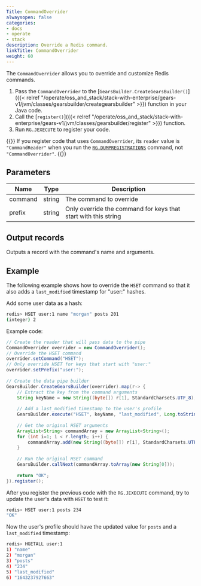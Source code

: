 ```yaml
---
Title: CommandOverrider
alwaysopen: false
categories:
- docs
- operate
- stack
description: Override a Redis command.
linkTitle: CommandOverrider
weight: 60
---
```


The `CommandOverrider` allows you to override and customize Redis commands.

1. Pass the `CommandOverrider` to the [`GearsBuilder.CreateGearsBuilder()`]({{< relref "/operate/oss_and_stack/stack-with-enterprise/gears-v1/jvm/classes/gearsbuilder/creategearsbuilder" >}}) function in your Java code.
1. Call the [`register()`]({{< relref "/operate/oss_and_stack/stack-with-enterprise/gears-v1/jvm/classes/gearsbuilder/register" >}}) function.
1. Run `RG.JEXECUTE` to register your code.

{{<note>}}
If you register code that uses `CommandOverrider`, its `reader` value is `"CommandReader"` when you run the [`RG.DUMPREGISTRATIONS`](http://oss.redis.com/redisgears/commands.html#rgdumpregistrations) command, not `"CommandOverrider"`.
{{</note>}}

## Parameters

| Name | Type | Description |
|------|------|-------------|
| command | string | The command to override |
| prefix | string | Only override the command for keys that start with this string |

## Output records

Outputs a record with the command's name and arguments.

## Example

The following example shows how to override the `HSET` command so that it also adds a `last_modified` timestamp for "user:" hashes.

Add some user data as a hash:

```sh
redis> HSET user:1 name "morgan" posts 201
(integer) 2
```

Example code:

```java
// Create the reader that will pass data to the pipe
CommandOverrider overrider = new CommandOverrider();
// Override the HSET command
overrider.setCommand("HSET");
// Only override HSET for keys that start with "user:"
overrider.setPrefix("user:");
        
// Create the data pipe builder
GearsBuilder.CreateGearsBuilder(overrider).map(r-> {
    // Extract the key from the command arguments
    String keyName = new String((byte[]) r[1], StandardCharsets.UTF_8);
        	
    // Add a last_modified timestamp to the user's profile
    GearsBuilder.execute("HSET", keyName, "last_modified", Long.toString(System.currentTimeMillis()));
        	
    // Get the original HSET arguments
    ArrayList<String> commandArray = new ArrayList<String>();
    for (int i=1; i < r.length; i++) {
        commandArray.add(new String((byte[]) r[i], StandardCharsets.UTF_8));
    }
        	
    // Run the original HSET command
    GearsBuilder.callNext(commandArray.toArray(new String[0]));
        	
    return "OK";
}).register();
```

After you register the previous code with the `RG.JEXECUTE` command, try to update the user's data with `HSET` to test it:

```sh
redis> HSET user:1 posts 234
"OK"
```

Now the user's profile should have the updated value for `posts` and a `last_modified` timestamp:

```sh
redis> HGETALL user:1
1) "name"
2) "morgan"
3) "posts"
4) "234"
5) "last_modified"
6) "1643237927663"
```